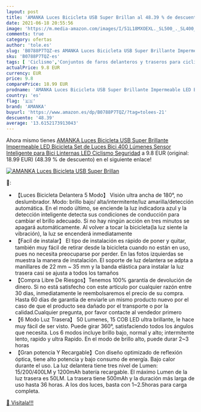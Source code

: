 ```yaml
---
layout: post
title: 'AMANKA Luces Bicicleta USB Super Brillan al 48.39 % de descuento'
date: 2021-06-18 20:55:56
image: 'https://m.media-amazon.com/images/I/51L18MXOEXL._SL500_._SL400_.jpg'
comments: true
category: ofertas
author: 'tole.es'
slug: 'B0788P7TQZ-es AMANKA Luces Bicicleta USB Super Brillante Impermeable LED...'
sku: 'B0788P7TQZ-es'
tags: [ 'Ciclismo','Conjuntos de faros delanteros y traseros para ciclismo','Deportes y aire libre','Luces y reflectores de ciclismo','Ropa y equipo para deportes','amanka','bicicleta', ]
actualPrice: 9.8 EUR
currency: EUR
price: 9.8
comparePrice: 18.99 EUR
prodname: 'AMANKA Luces Bicicleta USB Super Brillante Impermeable LED Bicicleta Set de Luces Bici 400 Lúmenes Sensor Inteligente para Bici Linternas LED Ciclismo Seguridad'
country: 'es'
flag: '🇪🇸'
brand: 'AMANKA'
buyurl: 'https://www.amazon.es/dp/B0788P7TQZ/?tag=tolees-21'
descuento: '48.39'
average: '13.6152173913043'
---
```


Ahora mismo tienes [AMANKA Luces Bicicleta USB Super Brillante Impermeable LED Bicicleta Set de Luces Bici 400 Lúmenes Sensor Inteligente para Bici Linternas LED Ciclismo Seguridad](https://www.amazon.es/dp/B0788P7TQZ/?tag=tolees-21) a 9.8 EUR (original: 18.99 EUR) (48.39 %  de descuento) en el siguiente enlace!

[![AMANKA Luces Bicicleta USB Super Brillan](https://m.media-amazon.com/images/I/51L18MXOEXL._SL500_._SL400_.jpg)](https://www.amazon.es/dp/B0788P7TQZ/?tag=tolees-21)

🔎:

- 【Luces Bicicleta Delantera 5 Modo】 Visión ultra ancha de 180°, no deslumbrador. Modo: brillo bajo/ alta/intermitente/luz amarilla/detección automática. En el modo último, se enciende la luz indicadora azul y la detección inteligente detecta sus condiciones de conducción para cambiar el brillo adecuado. Si no hay ningún acción en tres minutos se apagará automáticamente. Al volver a tocar la bicicleta(la luz siente la vibración), la luz se encenderá inmediatamente
- 【Facíl de instalar】 El tipo de instalación es rápido de poner y quitar, también muy fácil de retirar desde la bicicleta cuando no están en uso, pues no necesita preocuparse por perder. En las fotos izquierdas se muestra la manera de instalación. El soporte de luz delantera se adpta a manillares de 22 mm ~ 35 mm y la banda elástica para instalar la luz trasera casi se ajusta a todos los tamaños
- 【Compra Libre De Riesgos】Tenemos 100% garantía de devolución de dinero. Si no está satisfecho con este artículo por cualquier razón entre 30 dias, inmediatamente le reembolsaremos el precio de su compra. Hasta 60 días de garantía de enviarle un mismo producto nuevo por el caso de que el producto sea dañado por el transporte o por la calidad.Cualquier pregunta, por favor contacte al vendedor primero
- 【6 Modo Luz Trasera】 50 Lumenes, 15 COB LED ultra brillante, le hace muy fácil de ser visto. Puede girar 360°, satisfaciendo todos los ángulos que necesita. Los 6 modos incluye brillo bajo, normal y alto; intermitente lento, rapido y ultra Rapido. En el modo de brillo alto, puede durar 2~3 horas
- 【Gran potencia Y Recargable】Con diseño optimizado de reflexión óptica, tiene alto potencia y bajo consumo de energía. Bajo calor durante el uso. La luz delantera tiene tres nivel de Lumen: 15/200/400LM y 1200mAh batería recargable. El máximo Lumen de la luz trasera es 50LM. La trasera tiene 500mAh y la duración más larga de uso hasta 36 horas. A los dos luces, basta con 1~2.5horas para carga completa.

[🛒 Visítala!!!](https://www.amazon.es/dp/B0788P7TQZ/?tag=tolees-21)
